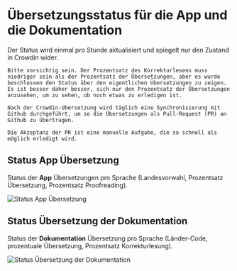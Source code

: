 # Übersetzungsstatus für die App und die Dokumentation

Der Status wird einmal pro Stunde aktualisiert und spiegelt nur den Zustand in Crowdin wider.

```{tip}
Bitte vorsichtig sein. Der Prozentsatz des Korrekturlesens muss niedriger sein als der Prozentsatz der Übersetzungen, aber es wurde beschlossen den Status über den eigentlichen Übersetzungen zu zeigen.
Es ist besser daher besser, sich nur den Prozentsatz der Übersetzungen anzusehen, um zu sehen, ob noch etwas zu erledigen ist.
```

```{admonition} needed time for final publication
Nach der Crowdin-Übersetzung wird täglich eine Synchronisierung mit Github durchgeführt, um so die Übersetzungen als Pull-Request (PR) an Github zu übertragen.

Die Akzeptanz der PR ist eine manuelle Aufgabe, die so schnell als möglich erledigt wird.
```

## Status App Übersetzung

Status der **App** Übersetzungen pro Sprache (Landesvorwahl, Prozentsatz Übersetzung, Prozentsatz Proofreading).

![Status App Übersetzung](https://badges.awesome-crowdin.com/translation-13588158-309752.png)

## Status Übersetzung der Dokumentation

Status der **Dokumentation** Übersetzung pro Sprache (Länder-Code, prozentuale Übersetzung, Prozentsatz Korrekturlesung).

![Status Übersetzung der Dokumentation](https://badges.awesome-crowdin.com/translation-13588158-310610.png)
